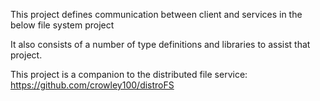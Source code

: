This project defines communication between client and services in the below file system project

It also consists of a number of type definitions and libraries to assist that project.

This project is a companion to the distributed file service: https://github.com/crowley100/distroFS
